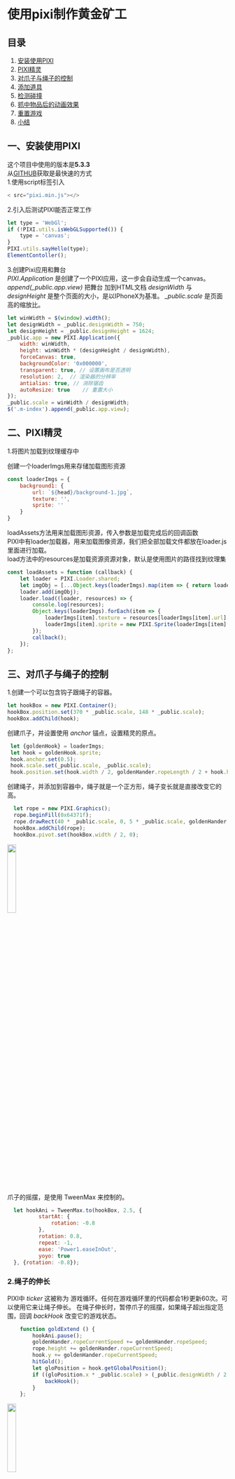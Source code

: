 #  使用pixi制作黄金矿工   
## 目录  
1. [安装使用PIXI](#一安装使用pixi)
2. [PIXI精灵](#二pixi精灵)
3. [对爪子与绳子的控制](#三对爪子与绳子的控制)
4. [添加道具](#四添加道具)
5. [检测碰撞](#五检测碰撞)
6. [抓中物品后的动画效果](#六抓中物品后的动画效果)
7. [重置游戏](#七重置游戏)   
8. [小结](#八小结)
## 一、安装使用PIXI  
这个项目中使用的版本是**5.3.3**  
从[GITHUB](https://github.com/pixijs/pixi.js)获取是最快速的方式     
1.使用script标签引入  
    
```javascript
< src="pixi.min.js"></>
```  
2.引入后测试PIXI能否正常工作  
```javascript
let type = 'WebGl';
if (!PIXI.utils.isWebGLSupported()) {
    type = 'canvas';
}
PIXI.utils.sayHello(type);
ElementContoller(); 
```  

3.创建Pixi应用和舞台     
    <em>PIXI.Application</em> 是创建了一个PIXI应用，这一步会自动生成一个canvas。 <em>append(_public.app.view)</em>  把舞台      加到HTML文档
    <em>designWidth</em> 与 <em>designHeight</em> 是整个页面的大小，是以IPhoneX为基准。 <em>​_public.scale</em> 是页面   高的缩放比。

```javascript
let winWidth = $(window).width();
let designWidth = _public.designWidth = 750;
let designHeight = _public.designHeight = 1624;
_public.app = new PIXI.Application({
    width: winWidth,
    height: winWidth * (designHeight / designWidth),
    forceCanvas: true,
    backgroundColor: '0x000000',
    transparent: true, // 设置画布是否透明
    resolution: 2,  // 渲染器的分辨率
    antialias: true, // 消除锯齿
    autoResize: true    // 重置大小
});
_public.scale = winWidth / designWidth;
$('.m-index').append(_public.app.view);
```
## 二、PIXI精灵  
1.将图片加载到纹理缓存中  

创建一个loaderImgs用来存储加载图形资源      

```javascript
const loaderImgs = {
    background1: {
        url: `${head}/background-1.jpg`,
        texture: '',
        sprite: ''
    }
}
```

loadAssets方法用来加载图形资源，传入参数是加载完成后的回调函数  
PIXI中有loader加载器，用来加载图像资源，我们把全部加载文件都放在loader.js里面进行加载。  
load方法中的resources是加载资源资源对象，默认是使用图片的路径找到纹理集  

```javascript
const loadAssets = function (callback) {
    let loader = PIXI.Loader.shared;
    let imgObj = [...Object.keys(loaderImgs).map(item => { return loaderImgs[item].url; })];
    loader.add(imgObj);
    loader.load((loader, resources) => {
        console.log(resources);
        Object.keys(loaderImgs).forEach(item => {
            loaderImgs[item].texture = resources[loaderImgs[item].url].texture;
            loaderImgs[item].sprite = new PIXI.Sprite(loaderImgs[item].texture);
        });
        callback();
    });
};
```

## 三、对爪子与绳子的控制  
   
1.创建一个可以包含钩子跟绳子的容器。  
```javascript
let hookBox = new PIXI.Container();
hookBox.position.set(370 * _public.scale, 148 * _public.scale);
hookBox.addChild(hook);
```     


创建爪子，并设置使用 <em>anchor</em> 锚点，设置精灵的原点。
      
```javascript
 let {goldenHook} = loaderImgs;
 let hook = goldenHook.sprite;
 hook.anchor.set(0.5);
 hook.scale.set(_public.scale, _public.scale);
 hook.position.set(hook.width / 2, goldenHander.ropeLength / 2 + hook.height / 2);
```  
创建绳子，并添加到容器中，绳子就是一个正方形，绳子变长就是直接改变它的高。  
```javascript
  let rope = new PIXI.Graphics();
  rope.beginFill(0x64371f);
  rope.drawRect(40 * _public.scale, 0, 5 * _public.scale, goldenHander.ropeLength *  _public.scale);
  hookBox.addChild(rope);
  hookBox.pivot.set(hookBox.width / 2, 0);
```  
<img src="https://golden.treedom.cn/hook.jpg" width="20%">  
   
爪子的摇摆，是使用 TweenMax 来控制的。  
```javascript
  let hookAni = TweenMax.to(hookBox, 2.5, {
          startAt: {
              rotation: -0.8
          },
          rotation: 0.8,
          repeat: -1,
          ease: 'Power1.easeInOut',
          yoyo: true
  }, {rotation: -0.8});
```

### 2.绳子的伸长  
  
PIXI中 <em>ticker</em> 这被称为 游戏循环。任何在游戏循环里的代码都会1秒更新60次。可以使用它来让绳子伸长。  在绳子伸长时，暂停爪子的摇摆，如果绳子超出指定范围，回调 <em>backHook</em> 改变它的游戏状态。
```javascript
    function goldExtend () {
        hookAni.pause();
        goldenHander.ropeCurrentSpeed += goldenHander.ropeSpeed;
        rope.height += goldenHander.ropeCurrentSpeed;
        hook.y += goldenHander.ropeCurrentSpeed;
        hitGold();
        let gloPosition = hook.getGlobalPosition();
        if ((gloPosition.x * _public.scale) > (_public.designWidth / 2 - hookBoxwidth / 2) || (gloPosition.x * _public.scale) < 0 || rope.height >(goldenHander.ropeMaxLength * _public.scale)) {
            backHook();
        }
    };
```     
<img src="https://golden.treedom.cn/goldExtend.gif" width="20%">    


## 四、添加道具  
### 1.创建装填道具的容器
```javascript
let propsContainer = _private.propsContainer = new PIXI.Container();
propsContainer.y = 100;
_public.app.stage.addChild(propsContainer);
_private.addProps();
```   
### 2.初始化道具对象, 我们这里是三列四行。  
```javascript
_private.goldenArea = {
    row: 3,
    column: 4, // 道具布局区域长宽
    initWidth: 720,
    initHeight: 680,
    list: [],
    hitIndex: -1   // 触碰到的元素序号
};
```   
### 3.计算出道具上下左右位移的距离  
```javascript
 // 上下位移的值
let offsetX = (_public.designWidth - goldenArea.initWidth) / 2;
let offsetY = 370;
// 格子总数
let sum = goldenArea.row * goldenArea.column;
// 容器宽度
let containerWidth = goldenArea.initWidth / goldenArea.column;
// 容器高度
let containerHeight = goldenArea.initHeight / goldenArea.row;
```    

### 4.遍历循环添加道具。因为图片是png格式，有透明区域，所以在这里就使用 <em>Graphics</em> 创建一个图形，作为道具的碰撞检测区域。<em>callback</em> 则作为碰撞后的回调函数，就是抓中物品后的动画。
```javascript
for (var i = 0; i < sum; i++) {
        let rowIndex = parseInt(i / goldenArea.column, 10);
        let columnIndex = i % goldenArea.column;
        let x = offsetX + columnIndex * containerWidth;
        let y = offsetY + rowIndex * containerHeight;
        let ranNum = Math.floor(Math.random() * 6);
        let sprite;
        let type;
        let callback;
        switch (ranNum) {
            case 0:
                sprite = new PIXI.Sprite(PIXI.Texture.fromImage(boom.url));
                type = 'boom';
                callback = _private.boomDialog;
                break;
            case 1:
                sprite = new PIXI.Sprite(PIXI.Texture.fromImage(gold1.url));
                type = 'gold1';
                callback = _private.goldDialog;
                break;
            case 2:
                sprite = new PIXI.Sprite(PIXI.Texture.fromImage(gold2.url));
                type = 'gold2';
                callback = _private.goldDialog;
                break;
            case 3:
                sprite = new PIXI.Sprite(PIXI.Texture.fromImage(gold3.url));
                type = 'gold3';
                callback = _private.goldDialog;
                break;
            case 4:
                sprite = new PIXI.Sprite(PIXI.Texture.fromImage(gold4.url));
                type = 'gold4';
                callback = _private.goldDialog;
                break;
            default:
                break;
        }
        sprite.x = x * _public.scale + (Math.random() * (containerWidth / 2) *_public.scale) + 20;
        sprite.y = y * _public.scale + (Math.random() * (containerHeight / 2) *_public.scale);
        sprite.scale.set(_public.scale);
        sprite.anchor.set(0.5);
        // 道具的碰撞检测区域
        let hitGrap = new PIXI.Graphics();
        // hitGrap.lineStyle(2, 0x009966, 1);
        hitGrap.drawRect(-(sprite.width / 2), -(sprite.height / 2), sprite.width -20, sprite.height - 10);
        hitGrap.x = sprite.x;
        hitGrap.y = sprite.y;
        hitGrap.endFill();
        propsContainer.addChild(hitGrap);
        propsContainer.addChild(sprite);
        // 道具列表
        _private.goldenArea.list.push({
            type,
            sprite,
            hitGrap,
            visible: true,
            callback
        });
    }
```         
<img src="https://golden.treedom.cn/props.jpg" width="20%">     


## 五、检测碰撞  
PIXI中有许多碰撞检测的方法，这里我们使用了最常用的碰撞检测。  
```javascript
export default function hitTestRectangle(r1, r2) {
    let hit, combinedHalfWidths, combinedHalfHeights, vx, vy;
    hit = false;
    let r1Position = r1.getGlobalPosition();
    let r2Position = r2.getGlobalPosition();
    r1.centerX = r1Position.x + r1.width / 2;
    r1.centerY = r1Position.y - r1.height / 2;
    r2.centerX = r2Position.x + r2.width / 2;
    r2.centerY = r2Position.y + r2.height / 2;
    r1.halfWidth = r1.width / 2;
    r1.halfHeight = r1.height / 2;
    r2.halfWidth = r2.width / 2;
    r2.halfHeight = r2.height / 2;
    vx = r1.centerX - r2.centerX;
    vy = r1.centerY - r2.centerY;
    combinedHalfWidths = r1.halfWidth + r2.halfWidth;
    combinedHalfHeights = r1.halfHeight + r2.halfHeight;
    if (Math.abs(vx) < combinedHalfWidths) {
        if (Math.abs(vy) < combinedHalfHeights) {
            hit = true;
        } else {
            hit = false;
        }
    } else {
        hit = false;
    }
    return hit;
};
```     
传入爪子，与每个道具的碰撞检测区域。  
```javascript
hitTestRectangle(hook, prop.hitGrap);
```
<img src="https://golden.treedom.cn/hit.jpg" width="20%">   

## 六、抓中物品后的动画效果  

这里的动画效果，我们是用 TweenMax 来控制的。  
### 1.创建一个黑色半透明的蒙层  
```javascript
// 黑色蒙层
let mesk = new PIXI.Graphics();
mesk.beginFill(0x000000);
mesk.drawRect(0, 0, _public.app.stage.width, _public.app.stage.height);
mesk.alpha = 0.5;
mesk.endFill();
```

### 2.炸弹晃动，爆炸的动画效果，整个动画的流程是先出现一个炸弹晃动的过程，然后出现炸弹爆炸的图  
炸弹晃动是随机改变他的x与y使用 TweenMax 循环播放。晃动完成后在出现 爆炸的效果图
```javascript
 // 晃动
    let shakBoom = new PIXI.Sprite(PIXI.Texture.fromImage(boom.url));
    shakBoom.anchor.set(0.5);
    shakBoom.position.set(_public.app.stage.width / 2, _public.app.stage.height / 2- 100);
    // 出现元素
    dialogBoom.sprite.visible = false;
    dialogBoom.sprite.alpha = 0;
    dialogBoom.sprite.scale.set(_public.scale);
    dialogBoom.sprite.position.set(_public.app.stage.width / 2 - dialogBoom.spritewidth / 2, _public.app.stage.height / 2 - dialogBoom.sprite.height / 2 - 100);
    TweenMax.to(shakBoom, 0.1, {
        repeat: 8,
        x: shakBoom.x + (3 + Math.random() * 5),
        y: shakBoom.y + (3 + Math.random() * 5),
        rotation: -(Math.random()) * 0.5,
        ease: 'Expo.easeInOut',
        delay: 0.1,
        onComplete: function () {
            TweenMax.to(shakBoom, 0.6, {
                alpha: 0,
                visible: false
            });
            TweenMax.to(dialogBoom.sprite, 0.6, {
                alpha: 1,
                visible: true,
                delay: 0.4
            });
        }
    });
    dialogBox.visible = true;
    dialogBox.addChild(shakBoom);
    dialogBox.addChild(dialogBoom.sprite);
```
<img src="https://golden.treedom.cn/boom.gif" width="20%">    <img src="https://golden.treedom.cn/boom2.jpg" width="20%">    

### 3.金币下落的效果图。    

金币下落是使用，PIXI <em>ParticleContainer</em> 的粒子容器。它可以快速高效的构建大量的精灵，但也会失去其他高级的功能如（如遮罩，子级，滤镜等）。   
这里遍历添加到粒子容器中，再给它一个下落的动画。
```javascript
_private.particleBox = new PIXI.ParticleContainer();
// 添加到粒子容器中
let {gold} = loaderImgs;
for (var i = 0; i < 50; i++) {
    let sprite = PIXI.Sprite.from(gold.url);
    sprite.y = Math.ceil(Math.random() * -(_public.app.stage.height));
    sprite.x = Math.ceil(Math.random() * (_public.app.stage.width - 10) + 5);
    container.addChild(sprite);
    TweenMax.to(sprite, Math.random() * 3, {
        y: _public.app.stage.height + 20,
        ease: 'Power0.easeOut'
    });
}
```  
<img src="https://golden.treedom.cn/particle.gif" width="20%">    

## 七、重置游戏  
### 1. 血量用完后，会出现一个蒙层。我们再使用PIXI中的Text生成自定义字体。
```javascript
let gameOver = _private.gameOverBox = new PIXI.Container();
gameOver.width = _public.app.stage.width;
gameOver.height = _public.app.stage.height;
// 黑色框
let graphics = new PIXI.Graphics();
graphics.beginFill(0x000033);
graphics.drawRect(0, 0, _public.app.stage.width, _public.app.stage.height);
graphics.endFill();
graphics.alpha = 0.5;
// 字体
let style = new PIXI.TextStyle({
    fontFamily: 'Arial',
    fontSize: 28,
    fill: 'white',
    stroke: '#ff3300',
    strokeThickness: 4,
    dropShadow: true,
    dropShadowColor: '#000000',
    dropShadowBlur: 4,
    dropShadowAngle: Math.PI / 6,
    dropShadowDistance: 6
});
let message = new PIXI.Text('重新开始', style);
message.x = _public.app.stage.width / 2 - message.width / 2;
message.y = _public.app.stage.height / 2 - message.height / 2;
gameOver.addChild(message);
gameOver.addChild(graphics);
_public.app.stage.addChild(gameOver);
gameOver.visible = false;
```  
### 2.点击蒙层重置游戏状态  
```javascript
gameOverBox.visible = true;
gameOverBox.interactive = true;
gameOverBox.on('tap', () => {
    // 蒙层隐藏
     gameOverBox.visible = false;
    // 血量回到100
     _private.bloodObj.healthValue = 100;
    // 再次绘画血量图形
     _public.clearBlood(0);
    // 重置游戏道具
     _public.addProps();
 });
```  
## 八、小结
在这个项目中大致用到了PIXI中的Spriet，Container，ParticleContainer， Graphics的一些API，需要查阅可点击下方的**PIXIJS 的官方文档**。整个项目的难点就在于，爪子的旋转，与伸缩，还有物品的抓取，整个游戏是使用游戏状态来控制的。
    
      
### P.S. 下面是一些小编在开发过程中用到的资料，也分享给大家：  

**[PIXIJS 官方文档](http://pixijs.download/release/docs/index.html)**  

**[TweenMax 中文文档](https://www.tweenmax.com.cn/api/tweenmax/)**